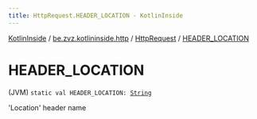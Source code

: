 ```yaml
---
title: HttpRequest.HEADER_LOCATION - KotlinInside
---
```


[KotlinInside](../../index.html) / [be.zvz.kotlininside.http](../index.html) / [HttpRequest](index.html) / [HEADER_LOCATION](./-h-e-a-d-e-r_-l-o-c-a-t-i-o-n.html)

# HEADER_LOCATION

(JVM) `static val HEADER_LOCATION: `[`String`](https://kotlinlang.org/api/latest/jvm/stdlib/kotlin/-string/index.html)

'Location' header name

